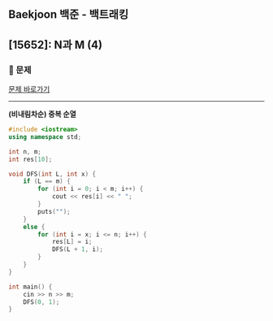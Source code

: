 ## Baekjoon 백준 - 백트래킹

## [15652]: N과 M (4)

### 🌴 문제

[문제 바로가기](https://www.acmicpc.net/problem/15652) <br>

---

**(비내림차순) 중복 순열**

```cpp
#include <iostream>
using namespace std;

int n, m;
int res[10];

void DFS(int L, int x) {
	if (L == m) {
		for (int i = 0; i < m; i++) {
			cout << res[i] << " ";
		}
		puts("");
	}
	else {
		for (int i = x; i <= n; i++) {
			res[L] = i;
			DFS(L + 1, i);
		}
	}
}

int main() {
	cin >> n >> m;
	DFS(0, 1);
}
```
